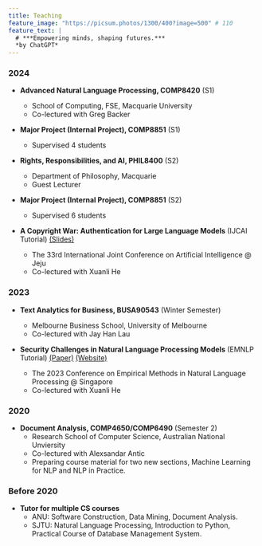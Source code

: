 ```yaml
---
title: Teaching
feature_image: "https://picsum.photos/1300/400?image=500" # 110
feature_text: |
  # ***Empowering minds, shaping futures.***
  *by ChatGPT*
---
```

### 2024
+ **Advanced Natural Language Processing, COMP8420** (S1)
    + School of Computing, FSE, Macquarie University
    + Co-lectured with Greg Backer

+ **Major Project (Internal Project), COMP8851** (S1)
   + Supervised 4 students

+ **Rights, Responsibilities, and AI, PHIL8400** (S2)
   + Department of Philosophy, Macquarie
   + Guest Lecturer

+ **Major Project (Internal Project), COMP8851** (S2)
   + Supervised 6 students


+ **A Copyright War: Authentication for Large Language Models** (IJCAI Tutorial) [(Slides)](./files/tutorial%20IJCAI2024.pdf)
    + The 33rd International Joint Conference on Artificial Intelligence @ Jeju
    + Co-lectured with Xuanli He

### 2023
+ **Text Analytics for Business, BUSA90543** (Winter Semester)
    + Melbourne Business School, University of Melbourne
    + Co-lectured with Jay Han Lau

+ **Security Challenges in Natural Language Processing Models** (EMNLP Tutorial) [(Paper)](https://aclanthology.org/2023.emnlp-tutorial.2/) [(Website)](https://emnlp2023-nlp-security.github.io/)
    + The 2023 Conference on Empirical Methods in Natural Language Processing @ Singapore
    + Co-lectured with Xuanli He

### 2020
+ **Document Analysis, COMP4650/COMP6490** (Semester 2)
    + Research School of Computer Science, Australian National Unviersity
    + Co-lectured with Alexsandar Antic
    + Preparing course material for two new sections, Machine Learning for NLP and NLP in Practice.

### Before 2020
+ **Tutor for multiple CS courses**
    + ANU: Software Construction, Data Mining, Document Analysis.
    + SJTU: Natural Language Processing, Introduction to Python, Practical Course of Database Management System.
